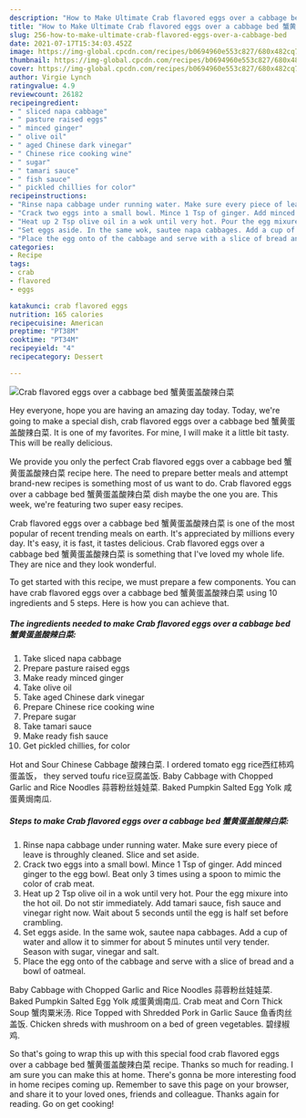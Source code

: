 ```yaml
---
description: "How to Make Ultimate Crab flavored eggs over a cabbage bed 蟹黄蛋盖酸辣白菜"
title: "How to Make Ultimate Crab flavored eggs over a cabbage bed 蟹黄蛋盖酸辣白菜"
slug: 256-how-to-make-ultimate-crab-flavored-eggs-over-a-cabbage-bed
date: 2021-07-17T15:34:03.452Z
image: https://img-global.cpcdn.com/recipes/b0694960e553c827/680x482cq70/crab-flavored-eggs-over-a-cabbage-bed-蟹黄蛋盖酸辣白菜-recipe-main-photo.jpg
thumbnail: https://img-global.cpcdn.com/recipes/b0694960e553c827/680x482cq70/crab-flavored-eggs-over-a-cabbage-bed-蟹黄蛋盖酸辣白菜-recipe-main-photo.jpg
cover: https://img-global.cpcdn.com/recipes/b0694960e553c827/680x482cq70/crab-flavored-eggs-over-a-cabbage-bed-蟹黄蛋盖酸辣白菜-recipe-main-photo.jpg
author: Virgie Lynch
ratingvalue: 4.9
reviewcount: 26182
recipeingredient:
- " sliced napa cabbage"
- " pasture raised eggs"
- " minced ginger"
- " olive oil"
- " aged Chinese dark vinegar"
- " Chinese rice cooking wine"
- " sugar"
- " tamari sauce"
- " fish sauce"
- " pickled chillies for color"
recipeinstructions:
- "Rinse napa cabbage under running water. Make sure every piece of leave is throughly cleaned. Slice and set aside."
- "Crack two eggs into a small bowl. Mince 1 Tsp of ginger. Add minced ginger to the egg bowl. Beat only 3 times using a spoon to mimic the color of crab meat."
- "Heat up 2 Tsp olive oil in a wok until very hot. Pour the egg mixure into the hot oil. Do not stir immediately. Add tamari sauce, fish sauce and vinegar right now. Wait about 5 seconds until the egg is half set before crambling."
- "Set eggs aside. In the same wok, sautee napa cabbages. Add a cup of water and allow it to simmer for about 5 minutes until very tender. Season with sugar, vinegar and salt."
- "Place the egg onto of the cabbage and serve with a slice of bread and a bowl of oatmeal."
categories:
- Recipe
tags:
- crab
- flavored
- eggs

katakunci: crab flavored eggs 
nutrition: 165 calories
recipecuisine: American
preptime: "PT38M"
cooktime: "PT34M"
recipeyield: "4"
recipecategory: Dessert

---
```



![Crab flavored eggs over a cabbage bed 蟹黄蛋盖酸辣白菜](https://img-global.cpcdn.com/recipes/b0694960e553c827/680x482cq70/crab-flavored-eggs-over-a-cabbage-bed-蟹黄蛋盖酸辣白菜-recipe-main-photo.jpg)

Hey everyone, hope you are having an amazing day today. Today, we're going to make a special dish, crab flavored eggs over a cabbage bed 蟹黄蛋盖酸辣白菜. It is one of my favorites. For mine, I will make it a little bit tasty. This will be really delicious.

We provide you only the perfect Crab flavored eggs over a cabbage bed 蟹黄蛋盖酸辣白菜 recipe here. The need to prepare better meals and attempt brand-new recipes is something most of us want to do. Crab flavored eggs over a cabbage bed 蟹黄蛋盖酸辣白菜 dish maybe the one you are. This week, we&#39;re featuring two super easy recipes.

Crab flavored eggs over a cabbage bed 蟹黄蛋盖酸辣白菜 is one of the most popular of recent trending meals on earth. It's appreciated by millions every day. It's easy, it is fast, it tastes delicious. Crab flavored eggs over a cabbage bed 蟹黄蛋盖酸辣白菜 is something that I've loved my whole life. They are nice and they look wonderful.


To get started with this recipe, we must prepare a few components. You can have crab flavored eggs over a cabbage bed 蟹黄蛋盖酸辣白菜 using 10 ingredients and 5 steps. Here is how you can achieve that.

<!--inarticleads1-->

##### The ingredients needed to make Crab flavored eggs over a cabbage bed 蟹黄蛋盖酸辣白菜:

1. Take  sliced napa cabbage
1. Prepare  pasture raised eggs
1. Make ready  minced ginger
1. Take  olive oil
1. Take  aged Chinese dark vinegar
1. Prepare  Chinese rice cooking wine
1. Prepare  sugar
1. Take  tamari sauce
1. Make ready  fish sauce
1. Get  pickled chillies, for color


Hot and Sour Chinese Cabbage 酸辣白菜. I ordered tomato egg rice西红柿鸡蛋盖饭， they served toufu rice豆腐盖饭. Baby Cabbage with Chopped Garlic and Rice Noodles 蒜蓉粉丝娃娃菜. Baked Pumpkin Salted Egg Yolk 咸蛋黄焗南瓜. 

<!--inarticleads2-->

##### Steps to make Crab flavored eggs over a cabbage bed 蟹黄蛋盖酸辣白菜:

1. Rinse napa cabbage under running water. Make sure every piece of leave is throughly cleaned. Slice and set aside.
1. Crack two eggs into a small bowl. Mince 1 Tsp of ginger. Add minced ginger to the egg bowl. Beat only 3 times using a spoon to mimic the color of crab meat.
1. Heat up 2 Tsp olive oil in a wok until very hot. Pour the egg mixure into the hot oil. Do not stir immediately. Add tamari sauce, fish sauce and vinegar right now. Wait about 5 seconds until the egg is half set before crambling.
1. Set eggs aside. In the same wok, sautee napa cabbages. Add a cup of water and allow it to simmer for about 5 minutes until very tender. Season with sugar, vinegar and salt.
1. Place the egg onto of the cabbage and serve with a slice of bread and a bowl of oatmeal.


Baby Cabbage with Chopped Garlic and Rice Noodles 蒜蓉粉丝娃娃菜. Baked Pumpkin Salted Egg Yolk 咸蛋黄焗南瓜. Crab meat and Corn Thick Soup 蟹肉粟米汤. Rice Topped with Shredded Pork in Garlic Sauce 鱼香肉丝盖饭. Chicken shreds with mushroom on a bed of green vegetables. 碧绿椒鸡. 

So that's going to wrap this up with this special food crab flavored eggs over a cabbage bed 蟹黄蛋盖酸辣白菜 recipe. Thanks so much for reading. I am sure you can make this at home. There's gonna be more interesting food in home recipes coming up. Remember to save this page on your browser, and share it to your loved ones, friends and colleague. Thanks again for reading. Go on get cooking!
